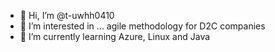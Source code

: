 - 👋 Hi, I’m @t-uwhh0410
- 👀 I’m interested in ... agile methodology for D2C companies
- 🌱 I’m currently learning Azure, Linux and Java

<!---
t-uwhh0410/t-uwhh0410 is a ✨ special ✨ repository because its `README.md` (this file) appears on your GitHub profile.
You can click the Preview link to take a look at your changes.
--->
